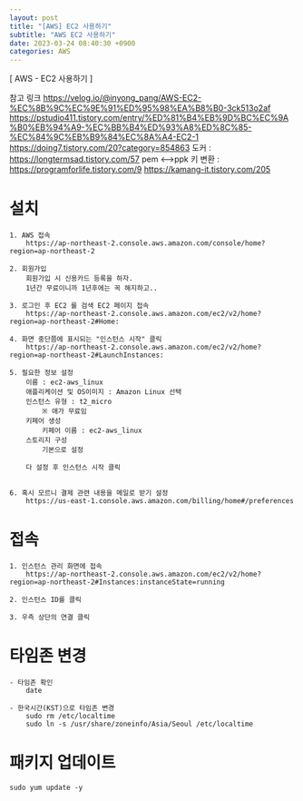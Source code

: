 ```yaml
---
layout: post
title: "[AWS] EC2 사용하기"
subtitle: "AWS EC2 사용하기"
date: 2023-03-24 08:40:30 +0900
categories: AWS
---
```

[ AWS - EC2 사용하기 ]

참고 링크 
	https://velog.io/@inyong_pang/AWS-EC2-%EC%8B%9C%EC%9E%91%ED%95%98%EA%B8%B0-3ck513o2af
	https://pstudio411.tistory.com/entry/%ED%81%B4%EB%9D%BC%EC%9A%B0%EB%94%A9-%EC%BB%B4%ED%93%A8%ED%8C%85-%EC%84%9C%EB%B9%84%EC%8A%A4-EC2-1
	https://doing7.tistory.com/20?category=854863
	도커 : 
		https://longtermsad.tistory.com/57
	pem <-->ppk 키 변환 : 
		https://programforlife.tistory.com/9
		https://kamang-it.tistory.com/205

# 설치
	1. AWS 접속
		https://ap-northeast-2.console.aws.amazon.com/console/home?region=ap-northeast-2

	2. 회원가입
		회원가입 시 신용카드 등록을 하자.
		1년간 무료이니까 1년후에는 꼭 해지하고..

	3. 로그인 후 EC2 를 검색 EC2 페이지 접속
		https://ap-northeast-2.console.aws.amazon.com/ec2/v2/home?region=ap-northeast-2#Home:

	4. 화면 중단쯤에 표시되는 "인스턴스 시작" 클릭
		https://ap-northeast-2.console.aws.amazon.com/ec2/v2/home?region=ap-northeast-2#LaunchInstances:

	5. 필요한 정보 설정
		이름 : ec2-aws_linux
		애플리케이션 및 OS이미지 : Amazon Linux 선택
		인스턴스 유형 : t2_micro 
			※ 애가 무료임
		키페어 생성
			키페어 이름 : ec2-aws_linux
		스토리지 구성
			기본으로 설정
		
		다 설정 후 인스턴스 시작 클릭


	6. 혹시 모르니 결제 관련 내용을 메일로 받기 설정
		https://us-east-1.console.aws.amazon.com/billing/home#/preferences

# 접속
	
	1. 인스턴스 관리 화면에 접속
		https://ap-northeast-2.console.aws.amazon.com/ec2/v2/home?region=ap-northeast-2#Instances:instanceState=running
	
	2. 인스턴스 ID를 클릭

	3. 우측 상단의 연결 클릭


# 타임존 변경
	
	- 타임존 확인
		date
	
	- 한국시간(KST)으로 타임존 변경
		sudo rm /etc/localtime
		sudo ln -s /usr/share/zoneinfo/Asia/Seoul /etc/localtime


# 패키지 업데이트
	sudo yum update -y
		




                                                                                                                                                                                                                                                                                                                                                                                                                                                                                                                                                                                                                                                                                                                                                                                                                                                                                                                                                                                                                                                                                                                                                                                                                                                                                                                                                                                                                                                                           
